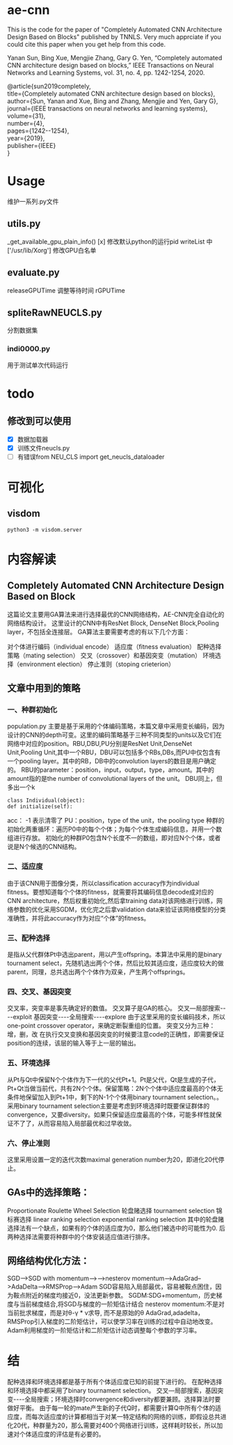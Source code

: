 # ae-cnn
This is the code for the paper of "Completely Automated CNN Architecture Design Based on Blocks" published by TNNLS.
Very much apprciate if you could cite this paper when you get help from this code.

Yanan Sun, Bing Xue, Mengjie Zhang, Gary G. Yen, “Completely automated CNN architecture design based on blocks,” IEEE Transactions on Neural Networks and Learning Systems, vol. 31, no. 4, pp. 1242-1254, 2020. 


@article{sun2019completely,  
  title={Completely automated CNN architecture design based on blocks},  
  author={Sun, Yanan and Xue, Bing and Zhang, Mengjie and Yen, Gary G},  
  journal={IEEE transactions on neural networks and learning systems},  
  volume={31},  
  number={4},  
  pages={1242--1254},  
  year={2019},  
  publisher={IEEE}  
}

# Usage 
维护一系列.py文件

## utils.py
_get_available_gpu_plain_info()
[x] 修改默认python的运行pid
writeList 中['/usr/lib/Xorg'] 修改GPU白名单

## evaluate.py
releaseGPUTime 调整等待时间
rGPUTime

## spliteRawNEUCLS.py
分割数据集

### indi0000.py
用于测试单次代码运行

# todo
## 修改到可以使用
- [x] 数据加载器
- [x] 训练文件neucls.py
- [ ] 有错误from NEU_CLS import get_neucls_dataloader

# 可视化
## visdom
```
python3 -m visdom.server
```

# 内容解读
## Completely Automated CNN Architecture Design Based on Block
这篇论文主要用GA算法来进行选择最优的CNN网络结构，AE-CNN完全自动化的网络结构设计。
这里设计的CNN中有ResNet Block, DenseNet Block,Pooling layer，不包括全连接层。
GA算法主要需要考虑的有以下几个方面：

对个体进行编码（individual encode）
适应度（fitness evaluation）
配种选择策略（mating selection）
交叉（crossover）和基因突变（mutation）
环境选择（environment election）
停止准则（stoping crieterion）


## 文章中用到的策略
### 一、种群初始化
population.py
主要是基于采用的个体编码策略，本篇文章中采用变长编码，因为设计的CNN的depth可变。这里的编码策略基于三种不同类型的units以及它们在网络中对应的position。RBU,DBU,PU分别是ResNet Unit,DenseNet Unit,Pooling Unit,其中一个RBU，DBU可以包括多个RBs,DBs,而PU中仅包含有一个pooling layer。其中的RB，DB中的convolution layers的数目是用户确定的。
RBU的parameter：position，input，output，type，amount。其中的amount指的是the number of convolutional layers of the unit。
DBU同上，但多出一个k
```
class Individual(object):
def initialize(self):
```
acc： -1 表示清零了
PU：position，type of the unit，the pooling type
种群的初始化两重循环：遍历P0中的每个个体；为每个个体生成编码信息，并用一个数组进行存放。
初始化的种群P0包含N个长度不一的数组，即对应N个个体，或者说是N个候选的CNN结构。
### 二、适应度
由于该CNN用于图像分类，所以classification accuracy作为individual fitness。要想知道每个个体的fitness，就需要将其编码信息decode成对应的CNN architecture，然后权重初始化,然后拿training data对该网络进行训练，网络参数的优化采用SGDM，优化完之后拿validation data来验证该网络模型的分类准确性，并将此accuracy作为对应“个体”的fitness。
### 三、配种选择
是指从父代群体Pt中选出parent，用以产生offspring。本算法中采用的是binary tournament select，先随机选出两个个体，然后比较其适应度，适应度较大的做parent，同理，总共选出两个个体作为双亲，产生两个offsprings。
### 四、交叉、基因突变
交叉率，突变率是事先确定好的数值。
交叉算子是GA的核心。
交叉—局部搜索----exploit
基因突变----全局搜索----explore
由于这里采用的变长编码技术，所以one-point crossover operator，来确定断裂重组的位置。
突变又分为三种：增，删，改
在执行交叉变换和基因突变的时候要注意code的正确性，即需要保证position的连续，该层的输入等于上一层的输出。
### 五、环境选择
从Pt与Qt中保留N个个体作为下一代的父代Pt+1。Pt是父代，Qt是生成的子代，Pt+Qt当做当前代，共有2N个个体。保留策略：2N个个体中适应度最高的个体无条件地保留加入到Pt+1中，剩下的N-1个个体用binary tournament selection。。采用binary tournament selection主要是考虑到环境选择时既要保证群体的convergence，又要diversity。如果只保留适应度最高的个体，可能多样性就保证不了了，从而容易陷入局部最优和过早收敛。
### 六、停止准则
这里采用设置一定的迭代次数maximal generation number为20，即进化20代停止。

## GAs中的选择策略：

Proportionate Roulette Wheel Selection 轮盘赌选择
tournament selection 锦标赛选择
linear ranking selection
exponential ranking selection
其中的轮盘赌选择法有一个缺点，如果有的个体的适应度为0，那么他们被选中的可能性为0.
后两种选择法需要将种群中的个体安装适应值进行排序。

## 网络结构优化方法：
SGD—>SGD with momentum–>-->nesterov momentum—>AdaGrad–>AdaDelta–>RMSProp–>Adam
SGD容易陷入局部最优，容易被鞍点困住，因为鞍点附近的梯度均接近0，没法更新参数。
SGDM:SDG+momentum，历史梯度与当前梯度结合,将SGD与梯度的一阶矩估计结合
nesterov momentum:不是对当前批求梯度，而是对θ-γ * v求导, 而不是原始的θ
AdaGrad,adadelta，RMSProp引入梯度的二阶矩估计，可以使学习率在训练的过程中自动地改变。
Adam利用梯度的一阶矩估计和二阶矩估计动态调整每个参数的学习率。

# 结

配种选择和环境选择都是基于所有个体适应度已知的前提下进行的。
在配种选择和环境选择中都采用了binary tournament selection。
交叉—局部搜索，基因突变----全局搜索；环境选择时convergence和diversity都要兼顾。选择算法时要做好平衡。
由于每一轮的mate产生新的子代Q时，都需要计算Q中所有个体的适应度，而每次适应度的计算都相当于对某一特定结构的网络的训练，即假设总共进化20代，种群量为20，那么需要对400个网络进行训练，这样耗时较长，所以加速对个体适应度的评估是有必要的。
